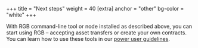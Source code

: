+++
title = "Next steps"
weight = 40
[extra]
anchor = "other"
bg-color = "white"
+++

With RGB command-line tool or node installed as described above, you can
start using RGB – accepting asset transfers or create your own contracts.
You can learn how to use these tools in our [power user guidelines](/power-user).
